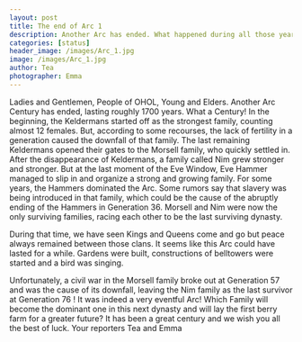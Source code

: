 ```yaml
---
layout: post
title: The end of Arc 1
description: Another Arc has ended. What happened during all those years ?
categories: [status]
header_image: /images/Arc_1.jpg
image: /images/Arc_1.jpg
author: Tea
photographer: Emma
---
```


Ladies and Gentlemen, People of OHOL, Young and Elders. Another Arc Century has ended, lasting roughly 1700 years. What a Century! In the beginning, the Keldermans started off as the strongest family, counting almost 12 females. But, according to some recourses, the lack of fertility in a generation caused the downfall of that family. The last remaining Keldermans opened their gates to the Morsell family, who quickly settled in. After the disappearance of Keldermans, a family called Nim grew stronger and stronger. But at the last moment of the Eve Window, Eve Hammer managed to slip in and organize a strong and growing family. For some years, the Hammers dominated the Arc. Some rumors say that slavery was being introduced in that family, which could be the cause of the abruptly ending of the Hammers in Generation 36. Morsell and Nim were now the only surviving families, racing each other to be the last surviving dynasty. 

During that time, we have seen Kings and Queens come and go but peace always remained between those clans. It seems like this Arc could have lasted for a while. Gardens were built, constructions of belltowers were started and a bird was singing.

Unfortunately, a civil war in the Morsell family broke out at Generation 57 and was the cause of its downfall, leaving the Nim family as the last survivor at Generation 76 ! It was indeed a very eventful Arc! Which Family will become the dominant one in this next dynasty and will lay the first berry farm for a greater future? It has been a great century and we wish you all the best of luck. Your reporters Tea and Emma